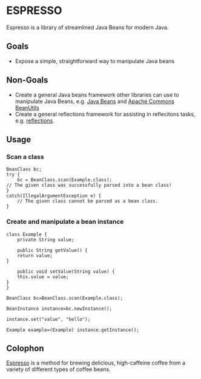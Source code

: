 # ESPRESSO

Espresso is a library of streamlined Java Beans for modern Java.

## Goals

* Expose a simple, straightforward way to manipulate Java beans

## Non-Goals

* Create a general Java beans framework other libraries can use to manipulate Java Beans, e.g. [Java Beans](https://docs.oracle.com/en/java/javase/11/docs/api/java.desktop/java/beans/Beans.html) and [Apache Commons BeanUtils](https://commons.apache.org/proper/commons-beanutils/)
* Create a general reflections framework for assisting in reflecitons tasks, e.g. [reflections](https://github.com/ronmamo/reflections).

## Usage

### Scan a class

    BeanClass bc;
    try {
        bc = BeanClass.scan(Example.class);
	// The given class was successfully parsed into a bean class!
    }
    catch(IllegalArgumentException e) {
        // The given class cannot be parsed as a bean class.
    }

### Create and manipulate a bean instance

    class Example {
        private String value;

        public String getValue() {
	    return value;
	}

        public void setValue(String value) {
	    this.value = value;
	}
    }

    BeanClass bc=BeanClass.scan(Example.class);

    BeanInstance instance=bc.newInstance();

    instance.set("value", "hello");

    Example example=(Example) instance.getInstance();

## Colophon

[Espresso](https://en.wikipedia.org/wiki/Espresso) is a method for brewing delicious, high-caffeine coffee from a variety of different types of coffee beans.